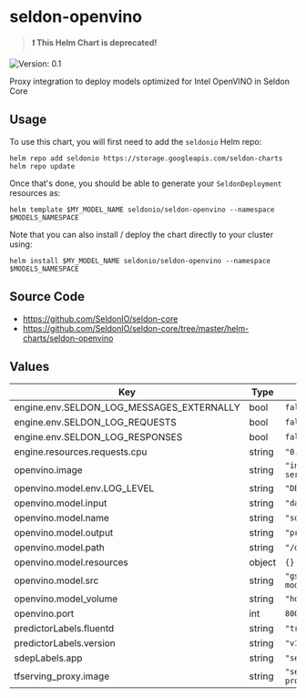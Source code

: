 # seldon-openvino

> **:exclamation: This Helm Chart is deprecated!**

![Version: 0.1](https://img.shields.io/badge/Version-0.1-informational?style=flat-square)

Proxy integration to deploy models optimized for Intel OpenVINO in Seldon Core

## Usage

To use this chart, you will first need to add the `seldonio` Helm repo:

```shell
helm repo add seldonio https://storage.googleapis.com/seldon-charts
helm repo update
```

Once that's done, you should be able to generate your `SeldonDeployment`
resources as:

```shell
helm template $MY_MODEL_NAME seldonio/seldon-openvino --namespace $MODELS_NAMESPACE
```

Note that you can also install / deploy the chart directly to your cluster using:

```shell
helm install $MY_MODEL_NAME seldonio/seldon-openvino --namespace $MODELS_NAMESPACE
```

## Source Code

* <https://github.com/SeldonIO/seldon-core>
* <https://github.com/SeldonIO/seldon-core/tree/master/helm-charts/seldon-openvino>

## Values

| Key | Type | Default | Description |
|-----|------|---------|-------------|
| engine.env.SELDON_LOG_MESSAGES_EXTERNALLY | bool | `false` |  |
| engine.env.SELDON_LOG_REQUESTS | bool | `false` |  |
| engine.env.SELDON_LOG_RESPONSES | bool | `false` |  |
| engine.resources.requests.cpu | string | `"0.1"` |  |
| openvino.image | string | `"intelaipg/openvino-model-server:0.3"` |  |
| openvino.model.env.LOG_LEVEL | string | `"DEBUG"` |  |
| openvino.model.input | string | `"data"` |  |
| openvino.model.name | string | `"squeezenet1.1"` |  |
| openvino.model.output | string | `"prob"` |  |
| openvino.model.path | string | `"/opt/ml/squeezenet"` |  |
| openvino.model.resources | object | `{}` |  |
| openvino.model.src | string | `"gs://seldon-models/openvino/squeezenet"` |  |
| openvino.model_volume | string | `"hostPath"` |  |
| openvino.port | int | `8001` |  |
| predictorLabels.fluentd | string | `"true"` |  |
| predictorLabels.version | string | `"v1"` |  |
| sdepLabels.app | string | `"seldon"` |  |
| tfserving_proxy.image | string | `"seldonio/tfserving-proxy:0.2"` |  |
